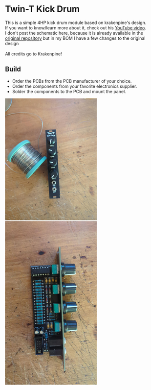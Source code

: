 # Twin-T Kick Drum
This is a simple 4HP kick drum module based on krakenpine's design.<br>
If you want to know/learn more about it, check out his [YouTube video](https://www.youtube.com/watch?v=iETSEz60OVA).<br>
I don't post the schematic here, because it is already available in the [original repository](https://github.com/Krakenpine/krakenpine-synthing) but in my BOM I have a few changes to the original design<br><br>
All credits go to Krakenpine!


## Build
- Order the PCBs from the PCB manufacturer of your choice.
- Order the components from your favorite electronics supplier.
- Solder the components to the PCB and mount the panel.

<img src="Images/front.jpeg" width="300">
<img src="Images/side.jpeg" width="300">

